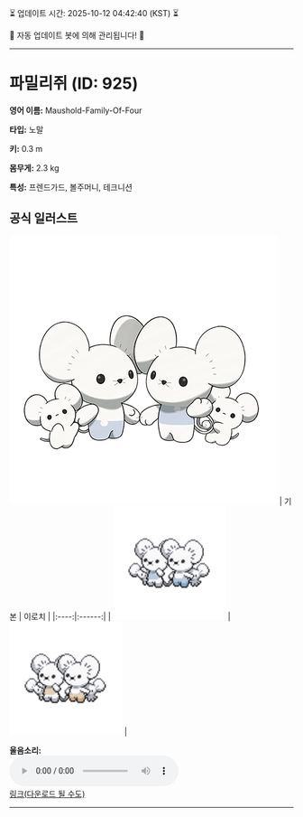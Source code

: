 
⏳ 업데이트 시간: 2025-10-12 04:42:40 (KST) ⏳

🤖 자동 업데이트 봇에 의해 관리됩니다! 🤖

---

# 파밀리쥐 (ID: 925)
**영어 이름:** Maushold-Family-Of-Four

**타입:** 노말

**키:** 0.3 m

**몸무게:** 2.3 kg

**특성:** 프렌드가드, 볼주머니, 테크니션

## 공식 일러스트
![](https://raw.githubusercontent.com/PokeAPI/sprites/master/sprites/pokemon/other/official-artwork/925.png)
| 기본 | 이로치 |
|:----:|:------:|
| <img src="https://raw.githubusercontent.com/PokeAPI/sprites/master/sprites/pokemon/925.png" width="200"> | <img src="https://raw.githubusercontent.com/PokeAPI/sprites/master/sprites/pokemon/shiny/925.png" width="200"> |

**울음소리:**<br><audio controls src="https://raw.githubusercontent.com/PokeAPI/cries/main/cries/pokemon/latest/925.ogg"></audio><br> [링크(다운로드 될 수도)](https://raw.githubusercontent.com/PokeAPI/cries/main/cries/pokemon/latest/925.ogg)


---
